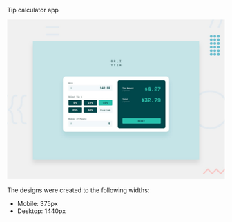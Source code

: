 Tip calculator app

![Design preview for the Tip calculator app coding challenge](./design/desktop-preview.jpg)


The designs were created to the following widths:

- Mobile: 375px
- Desktop: 1440px
